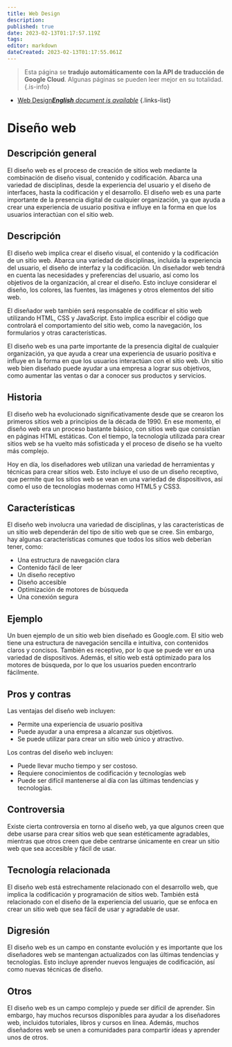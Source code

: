 ```yaml
---
title: Web Design
description: 
published: true
date: 2023-02-13T01:17:57.119Z
tags: 
editor: markdown
dateCreated: 2023-02-13T01:17:55.061Z
---
```


> Esta página se **tradujo automáticamente con la API de traducción de Google Cloud**.
Algunas páginas se pueden leer mejor en su totalidad.{.is-info}



- [Web Design***English** document is available*](/en/Knowledge-base/Dictionary/web-design)
{.links-list}


# Diseño web

## Descripción general
El diseño web es el proceso de creación de sitios web mediante la combinación de diseño visual, contenido y codificación. Abarca una variedad de disciplinas, desde la experiencia del usuario y el diseño de interfaces, hasta la codificación y el desarrollo. El diseño web es una parte importante de la presencia digital de cualquier organización, ya que ayuda a crear una experiencia de usuario positiva e influye en la forma en que los usuarios interactúan con el sitio web.

## Descripción
El diseño web implica crear el diseño visual, el contenido y la codificación de un sitio web. Abarca una variedad de disciplinas, incluida la experiencia del usuario, el diseño de interfaz y la codificación. Un diseñador web tendrá en cuenta las necesidades y preferencias del usuario, así como los objetivos de la organización, al crear el diseño. Esto incluye considerar el diseño, los colores, las fuentes, las imágenes y otros elementos del sitio web.

El diseñador web también será responsable de codificar el sitio web utilizando HTML, CSS y JavaScript. Esto implica escribir el código que controlará el comportamiento del sitio web, como la navegación, los formularios y otras características.

El diseño web es una parte importante de la presencia digital de cualquier organización, ya que ayuda a crear una experiencia de usuario positiva e influye en la forma en que los usuarios interactúan con el sitio web. Un sitio web bien diseñado puede ayudar a una empresa a lograr sus objetivos, como aumentar las ventas o dar a conocer sus productos y servicios.

## Historia
El diseño web ha evolucionado significativamente desde que se crearon los primeros sitios web a principios de la década de 1990. En ese momento, el diseño web era un proceso bastante básico, con sitios web que consistían en páginas HTML estáticas. Con el tiempo, la tecnología utilizada para crear sitios web se ha vuelto más sofisticada y el proceso de diseño se ha vuelto más complejo.

Hoy en día, los diseñadores web utilizan una variedad de herramientas y técnicas para crear sitios web. Esto incluye el uso de un diseño receptivo, que permite que los sitios web se vean en una variedad de dispositivos, así como el uso de tecnologías modernas como HTML5 y CSS3.

## Características
El diseño web involucra una variedad de disciplinas, y las características de un sitio web dependerán del tipo de sitio web que se cree. Sin embargo, hay algunas características comunes que todos los sitios web deberían tener, como:

- Una estructura de navegación clara
- Contenido fácil de leer
- Un diseño receptivo
- Diseño accesible
- Optimización de motores de búsqueda
- Una conexión segura

## Ejemplo
Un buen ejemplo de un sitio web bien diseñado es Google.com. El sitio web tiene una estructura de navegación sencilla e intuitiva, con contenidos claros y concisos. También es receptivo, por lo que se puede ver en una variedad de dispositivos. Además, el sitio web está optimizado para los motores de búsqueda, por lo que los usuarios pueden encontrarlo fácilmente.

## Pros y contras
Las ventajas del diseño web incluyen:

- Permite una experiencia de usuario positiva
- Puede ayudar a una empresa a alcanzar sus objetivos.
- Se puede utilizar para crear un sitio web único y atractivo.

Los contras del diseño web incluyen:

- Puede llevar mucho tiempo y ser costoso.
- Requiere conocimientos de codificación y tecnologías web
- Puede ser difícil mantenerse al día con las últimas tendencias y tecnologías.

## Controversia
Existe cierta controversia en torno al diseño web, ya que algunos creen que debe usarse para crear sitios web que sean estéticamente agradables, mientras que otros creen que debe centrarse únicamente en crear un sitio web que sea accesible y fácil de usar.

## Tecnología relacionada
El diseño web está estrechamente relacionado con el desarrollo web, que implica la codificación y programación de sitios web. También está relacionado con el diseño de la experiencia del usuario, que se enfoca en crear un sitio web que sea fácil de usar y agradable de usar.

## Digresión
El diseño web es un campo en constante evolución y es importante que los diseñadores web se mantengan actualizados con las últimas tendencias y tecnologías. Esto incluye aprender nuevos lenguajes de codificación, así como nuevas técnicas de diseño.

## Otros
El diseño web es un campo complejo y puede ser difícil de aprender. Sin embargo, hay muchos recursos disponibles para ayudar a los diseñadores web, incluidos tutoriales, libros y cursos en línea. Además, muchos diseñadores web se unen a comunidades para compartir ideas y aprender unos de otros.
